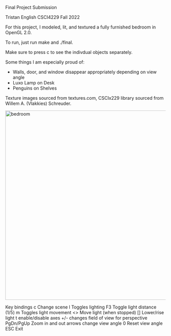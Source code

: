 Final Project Submission

Tristan English
CSCI4229 Fall 2022

For this project, I modeled, lit, and textured a fully furnished bedroom in OpenGL 2.0.

To run, just run make and ./final.

Make sure to press c to see the indivdual objects separately.

Some things I am especially proud of:
- Walls, door, and window disappear appropriately depending on view angle
- Luxo Lamp on Desk
- Penguins on Shelves

Texture images sourced from textures.com, CSCIx229 library sourced from Willem A. (Vlakkies) Schreuder.

<img width="595" alt="bedroom" src="https://user-images.githubusercontent.com/71680462/230977126-93a92f38-7d58-4bca-bea2-6badbbcfd371.png">

Key bindings
  c          Change scene
  l          Toggles lighting
  F3         Toggle light distance (1/5)
  m          Toggles light movement
  <>         Move light (when stopped)
  []         Lower/rise light
  t      enable/disable axes
  +/-    changes field of view for perspective
  PgDn/PgUp  Zoom in and out
  arrows change view angle
  0      Reset view angle
  ESC    Exit
